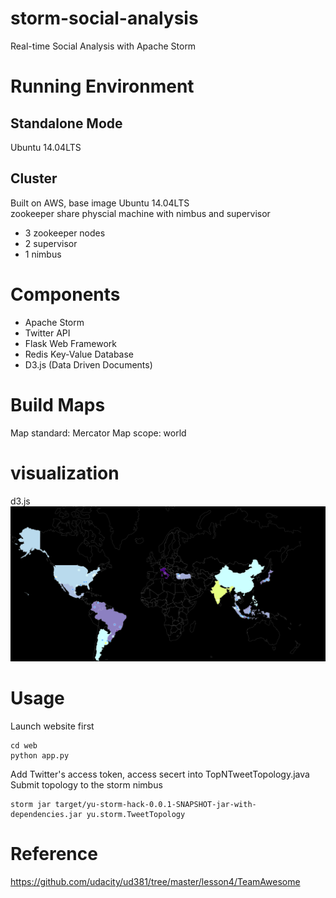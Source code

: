 # storm-social-analysis
Real-time Social Analysis with Apache Storm


# Running Environment
## Standalone Mode
Ubuntu 14.04LTS


## Cluster
Built on AWS, base image Ubuntu 14.04LTS <br/>
zookeeper share physcial machine with nimbus and supervisor
- 3 zookeeper nodes
- 2 supervisor
- 1 nimbus



# Components
- Apache Storm
- Twitter API
- Flask Web Framework
- Redis Key-Value Database
- D3.js (Data Driven Documents)


# Build Maps

Map standard: Mercator
Map scope: world

# visualization
d3.js
![](https://github.com/ZhuangER/storm-social-analysis/blob/master/map_visualization.png)




# Usage
Launch website first
```
cd web
python app.py
```
Add Twitter's access token, access secert into TopNTweetTopology.java <br>
Submit topology to the storm nimbus
```
storm jar target/yu-storm-hack-0.0.1-SNAPSHOT-jar-with-dependencies.jar yu.storm.TweetTopology
```


# Reference
https://github.com/udacity/ud381/tree/master/lesson4/TeamAwesome
